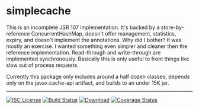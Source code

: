 # simplecache
This is an incomplete JSR 107 implementation. It's backed by a store-by-reference ConcurrentHashMap, doesn't offer 
management, statistics, expiry, and doesn't implement the annotations. Why did I bother? It was mostly an exercise.
I wanted something even simpler and cleaner then the reference implementation. Read-through and write-through are
implemented synchronously. Basically this is only useful to front things like slow out of process requests.

Currently this package only includes around a half dozen classes, depends only on the javax.cache-api artifact,
and builds to an under 15K jar.

-----
[![ISC License](http://shields-nwillc.rhcloud.com/shield/tldrlegal?package=ISC)](http://shields-nwillc.rhcloud.com/homepage/tldrlegal?package=ISC)
[![Build Status](http://shields-nwillc.rhcloud.com/shield/travis-ci?path=nwillc&package=simplecache)](http://shields-nwillc.rhcloud.com/homepage/travis-ci?path=nwillc&package=simplecache)
[![Download](http://shields-nwillc.rhcloud.com/shield/jcenter?path=nwillc&package=simplecache)](http://shields-nwillc.rhcloud.com/homepage/jcenter?group=com.github.nwillc&package=simplecache&path=nwillc/maven/simplecache)
[![Coverage Status](http://shields-nwillc.rhcloud.com/shield/codecov?path=github/nwillc&package=simplecache)](http://shields-nwillc.rhcloud.com/homepage/codecov?path=github/nwillc&package=simplecache)






